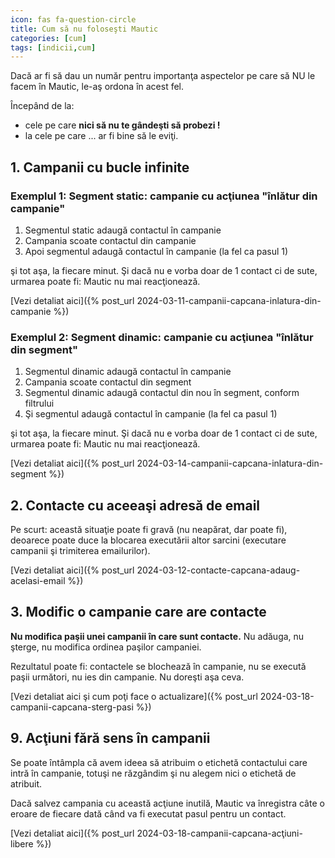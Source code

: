 ```yaml
---
icon: fas fa-question-circle
title: Cum să nu foloseşti Mautic
categories: [cum]
tags: [indicii,cum]
---
```


Dacă ar fi să dau un număr pentru importanţa aspectelor pe care să NU le facem în Mautic, le-aş ordona în acest fel.

Începând de la:

* cele pe care **nici să nu te gândeşti să probezi !**
* la cele pe care ... ar fi bine să le eviţi.

## 1. Campanii cu bucle infinite

### Exemplul 1: Segment static: campanie cu acţiunea "înlătur din campanie"
1. Segmentul static adaugă contactul în campanie
2. Campania scoate contactul din campanie
3. Apoi segmentul adaugă contactul în campanie (la fel ca pasul 1)

şi tot aşa, la fiecare minut. Şi dacă nu e vorba doar de 1 contact ci de sute, urmarea poate fi: Mautic nu mai reacţionează.

[Vezi detaliat aici]({% post_url 2024-03-11-campanii-capcana-inlatura-din-campanie %})

### Exemplul 2: Segment dinamic: campanie cu acţiunea "înlătur din segment"
1. Segmentul dinamic adaugă contactul în campanie
2. Campania scoate contactul din segment
3. Segmentul dinamic adaugă contactul din nou în segment, conform filtrului
4. Şi segmentul adaugă contactul în campanie (la fel ca pasul 1)

şi tot aşa, la fiecare minut. Şi dacă nu e vorba doar de 1 contact ci de sute, urmarea poate fi: Mautic nu mai reacţionează.

[Vezi detaliat aici]({% post_url 2024-03-14-campanii-capcana-inlatura-din-segment %})

## 2. Contacte cu aceeaşi adresă de email
Pe scurt: această situaţie poate fi gravă (nu neapărat, dar poate fi), deoarece poate duce la blocarea executării altor sarcini (executare campanii şi trimiterea emailurilor).

[Vezi detaliat aici]({% post_url 2024-03-12-contacte-capcana-adaug-acelasi-email %})

## 3. Modific o campanie care are contacte
**Nu modifica paşii unei campanii în care sunt contacte.** Nu adăuga, nu şterge, nu modifica ordinea paşilor campaniei.

Rezultatul poate fi: contactele se blochează în campanie, nu se execută paşii următori, nu ies din campanie. Nu doreşti aşa ceva.

[Vezi detaliat aici şi cum poţi face o actualizare]({% post_url 2024-03-18-campanii-capcana-sterg-pasi %})

## 9. Acţiuni fără sens în campanii
Se poate întâmpla că avem ideea să atribuim o etichetă contactului care intră în campanie, totuşi ne răzgândim şi nu alegem nici o etichetă de atribuit.

Dacă salvez campania cu această acţiune inutilă, Mautic va înregistra câte o eroare de fiecare dată când va fi executat pasul pentru un contact.

[Vezi detaliat aici]({% post_url 2024-03-18-campanii-capcana-acţiuni-libere %})


